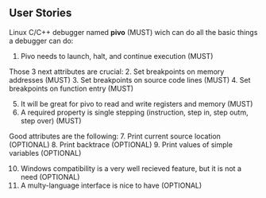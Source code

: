 User Stories
---

Linux C/C++ debugger named **pivo** (MUST) wich can do all the basic things a debugger can do:

1. Pivo needs to launch, halt, and continue execution (MUST)

Those 3 next attributes are crucial:
2. Set breakpoints on memory addresses (MUST)
3. Set breakpoints on source code lines (MUST)
4. Set breakpoints on function entry (MUST)

5. It will be great for pivo to read and write registers and memory (MUST)
6. A required property is single stepping (instruction, step in, step outm, step over) (MUST)

Good attributes are the following:
7. Print current source location (OPTIONAL)
8. Print backtrace (OPTIONAL)
9. Print values of simple variables (OPTIONAL)


10. Windows compatibility is a very well recieved feature, but it is not a need (OPTIONAL)
11. A multy-language interface is nice to have (OPTIONAL)
